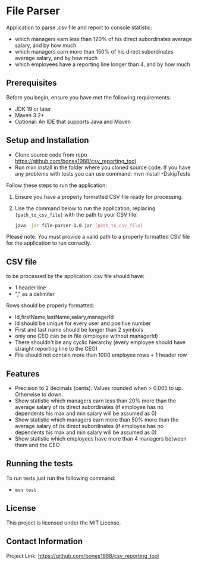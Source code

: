 # File Parser

Application to parse .csv file and report to console statistic:

- which managers earn less than 120% of his direct subordinates average salary, and by how much
- which managers earn more than 150% of his direct subordinates average salary, and by how much
- which employees have a reporting line longer than 4, and by how much

## Prerequisites

Before you begin, ensure you have met the following requirements:

* JDK 19 or later
* Maven 3.2+
* Optional: An IDE that supports Java and Maven

## Setup and Installation

- Clone source code from repo https://github.com/bones1988/csv_reporting_tool
- Run mvn install in the folder where you cloned source code. If you have any problems with tests you can use command:
  mvn install -DskipTests

Follow these steps to run the application:

1. Ensure you have a properly formatted CSV file ready for processing.

2. Use the command below to run the application, replacing `[path_to_csv_file]` with the path to your CSV file:

   ```bash
   java -jar file-parser-1.0.jar [path_to_csv_file]

Please note: You must provide a valid path to a properly formatted CSV file for the application to run correctly.

## CSV file

to be processed by the application .csv file should have:

- 1 header line
- "," as a delimiter

Rows should be properly formatted:

- Id,firstName,lastName,salary,managerId
- Id should be unique for every user and positive number
- First and last name should be longer than 2 symbols
- only one CEO can be in file (employee without managerId)
- There shouldn't be any cyclic hierarchy (every employee should have straight reporting line to the CEO)
- File should not contain more than 1000 employee rows + 1 header row

## Features

* Precision to 2 decimals (cents). Values rounded when > 0.005 to up. Otherwise to down.
* Show statistic which managers earn less than 20% more than the average salary of its direct subordinates (if employee
  has no dependents his max and min salary will be assumed as 0)
* Show statistic which managers earn more than 50% more than the average salary of its direct subordinates (if employee
  has no dependents his max and min salary will be assumed as 0)
* Show statistic which employees have more than 4 managers between them and the CEO

## Running the tests

To run tests just run the following command:

* `mvn test`

## License

This project is licensed under the MIT License.

## Contact Information

Project Link: https://github.com/bones1988/csv_reporting_tool
